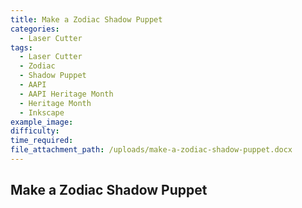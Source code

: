 ```yaml
---
title: Make a Zodiac Shadow Puppet
categories:
  - Laser Cutter
tags:
  - Laser Cutter
  - Zodiac
  - Shadow Puppet
  - AAPI
  - AAPI Heritage Month
  - Heritage Month
  - Inkscape
example_image:
difficulty:
time_required:
file_attachment_path: /uploads/make-a-zodiac-shadow-puppet.docx
---
```

## Make a Zodiac Shadow Puppet
